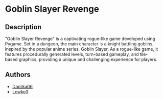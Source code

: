 # Goblin Slayer Revenge

## Description

"Goblin Slayer Revenge" is a captivating rogue-like game developed using Pygame. Set in a dungeon, the main character is a knight battling goblins, inspired by the popular anime series, Goblin Slayer. As a rogue-like game, it features procedurally generated levels, turn-based gameplay, and tile-based graphics, providing a unique and challenging experience for players. 

## Authors

* [Danilka06](https://github.com/Danilka06)
* [Lewko0](https://github.com/Lewko0)
